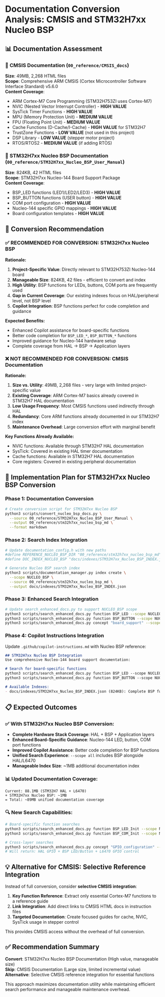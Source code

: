 # Documentation Conversion Analysis: CMSIS and STM32H7xx Nucleo BSP

## 📊 Documentation Assessment

### 📁 **CMSIS Documentation** (`00_reference/CMSIS_docs`)
**Size**: 49MB, 2,268 HTML files  
**Scope**: Comprehensive ARM CMSIS (Cortex Microcontroller Software Interface Standard) v5.6.0  
**Content Coverage**:
- ARM Cortex-M7 Core Programming (STM32H753ZI uses Cortex-M7)
- NVIC (Nested Vector Interrupt Controller) - **HIGH VALUE**
- SysTick Timer Functions - **HIGH VALUE**
- MPU (Memory Protection Unit) - **MEDIUM VALUE**
- FPU (Floating Point Unit) - **MEDIUM VALUE**
- Cache Functions (D-Cache/I-Cache) - **HIGH VALUE** for STM32H7
- TrustZone Functions - **LOW VALUE** (not used in this project)
- DSP Library - **LOW VALUE** (stepper motor project)
- RTOS/RTOS2 - **MEDIUM VALUE** (if adding RTOS)

### 📁 **STM32H7xx Nucleo BSP Documentation** (`00_reference/STM32H7xx_Nucleo_BSP_User_Manual`)
**Size**: 824KB, 42 HTML files  
**Scope**: STM32H7xx Nucleo-144 Board Support Package  
**Content Coverage**:
- BSP_LED functions (LED1/LED2/LED3) - **HIGH VALUE**
- BSP_BUTTON functions (USER button) - **HIGH VALUE**
- COM port configuration - **HIGH VALUE**
- Nucleo-144 specific GPIO mappings - **HIGH VALUE**
- Board configuration templates - **HIGH VALUE**

## 🎯 **Conversion Recommendation**

### ✅ **RECOMMENDED FOR CONVERSION: STM32H7xx Nucleo BSP**

**Rationale:**
1. **Project-Specific Value**: Directly relevant to STM32H753ZI Nucleo-144 board
2. **Manageable Size**: 824KB, 42 files - efficient to convert and index
3. **High Utility**: BSP functions for LEDs, buttons, COM ports are frequently used
4. **Gap in Current Coverage**: Our existing indexes focus on HAL/peripheral level, not BSP level
5. **Copilot Integration**: BSP functions perfect for code completion and guidance

**Expected Benefits:**
- Enhanced Copilot assistance for board-specific functions
- Better code completion for `BSP_LED_*`, `BSP_BUTTON_*` functions
- Improved guidance for Nucleo-144 hardware setup
- Complete coverage from HAL → BSP → Application layers

### ❌ **NOT RECOMMENDED FOR CONVERSION: CMSIS Documentation**

**Rationale:**
1. **Size vs. Utility**: 49MB, 2,268 files - very large with limited project-specific value
2. **Existing Coverage**: ARM Cortex-M7 basics already covered in STM32H7 HAL documentation
3. **Low Usage Frequency**: Most CMSIS functions used indirectly through HAL
4. **Redundancy**: Core ARM functions already documented in our STM32H7 index
5. **Maintenance Overhead**: Large conversion effort with marginal benefit

**Key Functions Already Available:**
- NVIC functions: Available through STM32H7 HAL documentation
- SysTick: Covered in existing HAL timer documentation  
- Cache functions: Available in STM32H7 HAL documentation
- Core registers: Covered in existing peripheral documentation

## 🚀 **Implementation Plan for STM32H7xx Nucleo BSP Conversion**

### Phase 1: Documentation Conversion
```bash
# Create conversion script for STM32H7xx Nucleo BSP
python3 scripts/convert_nucleo_bsp_docs.py \
  --source 00_reference/STM32H7xx_Nucleo_BSP_User_Manual \
  --output 00_reference/stm32h7xx_nucleo_bsp_md \
  --format markdown
```

### Phase 2: Search Index Integration
```bash
# Update documentation_config.h with new paths
#define REFERENCE_NUCLEO_BSP_DIR "00_reference/stm32h7xx_nucleo_bsp_md"
#define DOC_INDEX_NUCLEO_BSP "docs/indexes/STM32H7xx_Nucleo_BSP_INDEX.json"

# Generate Nucleo BSP search index
python3 scripts/documentation_manager.py index create \
  --scope NUCLEO_BSP \
  --source 00_reference/stm32h7xx_nucleo_bsp_md \
  --output docs/indexes/STM32H7xx_Nucleo_BSP_INDEX.json
```

### Phase 3: Enhanced Search Integration
```bash
# Update search_enhanced_docs.py to support NUCLEO_BSP scope
python3 scripts/search_enhanced_docs.py function BSP_LED --scope NUCLEO_BSP
python3 scripts/search_enhanced_docs.py function BSP_BUTTON --scope NUCLEO_BSP
python3 scripts/search_enhanced_docs.py concept "board_support" --scope all
```

### Phase 4: Copilot Instructions Integration
Update `.github/copilot-instructions.md` with Nucleo BSP reference:

```markdown
## STM32H7xx Nucleo BSP Integration
Use comprehensive Nucleo-144 board support documentation:

# Search for board-specific functions
python3 scripts/search_enhanced_docs.py function BSP_LED --scope NUCLEO_BSP
python3 scripts/search_enhanced_docs.py function BSP_BUTTON --scope NUCLEO_BSP

# Available Indexes:
- docs/indexes/STM32H7xx_Nucleo_BSP_INDEX.json (824KB): Complete BSP function reference
```

## 📋 **Expected Outcomes**

### ✅ **With STM32H7xx Nucleo BSP Conversion:**
- **Complete Hardware Stack Coverage**: HAL + BSP + Application layers
- **Enhanced Board-Specific Guidance**: Nucleo-144 LED, button, COM port functions
- **Improved Copilot Assistance**: Better code completion for BSP functions
- **Unified Search Experience**: `--scope all` includes BSP alongside HAL/L6470
- **Manageable Index Size**: ~1MB additional documentation index

### 📊 **Updated Documentation Coverage:**
```
Current: 88.1MB (STM32H7 HAL + L6470)
+ STM32H7xx Nucleo BSP: ~1MB  
= Total: ~89MB unified documentation coverage
```

### 🔍 **New Search Capabilities:**
```bash
# Board-specific function searches
python3 scripts/search_enhanced_docs.py function BSP_LED_Init --scope NUCLEO_BSP
python3 scripts/search_enhanced_docs.py function BSP_COM_Init --scope NUCLEO_BSP

# Cross-layer searches
python3 scripts/search_enhanced_docs.py concept "GPIO_configuration" --scope all
# Will return: HAL GPIO + BSP LED/Button + L6470 GPIO control
```

## 💡 **Alternative for CMSIS: Selective Reference Integration**

Instead of full conversion, consider **selective CMSIS integration**:

1. **Key Function Reference**: Extract only essential Cortex-M7 functions to a reference guide
2. **Link Integration**: Add direct links to CMSIS HTML docs in instruction files
3. **Targeted Documentation**: Create focused guides for cache, NVIC, SysTick usage in stepper control

This provides CMSIS access without the overhead of full conversion.

## ✅ **Recommendation Summary**

**Convert**: STM32H7xx Nucleo BSP Documentation (High value, manageable size)  
**Skip**: CMSIS Documentation (Large size, limited incremental value)  
**Alternative**: Selective CMSIS reference integration for essential functions

This approach maximizes documentation utility while maintaining efficient search performance and manageable maintenance overhead.

